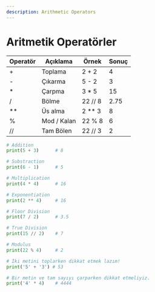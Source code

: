 ```yaml
---
description: Arithmetic Operators
---
```


# Aritmetik Operatörler

| Operatör | Açıklama    | Örnek    | Sonuç |
| -------- | ----------- | -------- | ----- |
| +        | Toplama     | 2 + 2    | 4     |
| -        | Çıkarma     | 5 - 2    | 3     |
| \*       | Çarpma      | 3 \* 5   | 15    |
| /        | Bölme       | 22 // 8  | 2.75  |
| \*\*     | Üs alma     | 2 \*\* 3 | 8     |
| %        | Mod / Kalan | 22 % 8   | 6     |
| //       | Tam Bölen   | 22 // 3  | 2     |

```python
# Addition
print(5 + 3)      # 8 

# Substraction
print(6 - 1)      # 5 

# Multiplication 
print(4 * 4)      # 16

# Exponentiation 
print(2 ** 4)     # 16 

# Floor Division
print(7 / 2)      # 3.5

# True Division
print(15 // 2)    # 7

# Modulus 
print(22 % 4)     # 2
```

```python
# İki metini toplarken dikkat etmek lazım!
print('5' + '3') # 53

# Bir metin ve tam sayıyı çarparken dikkat etmeliyiz.
print('4' * 4)    # 4444
```
